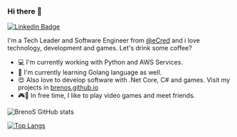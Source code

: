 ### Hi there :wave:

[![Linkedin Badge](https://img.shields.io/badge/-Add&nbsp;Me-blue?style=for-the-badge&logo=Linkedin&logoColor=white&link=https://www.linkedin.com/in/breno-souza-oliveira/)](https://www.linkedin.com/in/breno-souza-oliveira/)
 
I'm a Tech Leader and Software Engineer from [@eCred](https://www.serasa.com.br/ecred) and i love technology, development and games. Let's drink some coffee?

- :computer: I'm currently working with Python and AWS Services.
- :blue_book: I'm currently learning Golang language as well.
- :heart_eyes: Also love to develop software with .Net Core, C# and games. Visit my projects in [brenos.github.io](https://brenos.github.io)
- :video_game::meat_on_bone: In free time, I like to play video games and meet friends.

![BrenoS GitHub stats](https://github-readme-stats.vercel.app/api?username=brenos&show_icons=true&theme=radical)

[![Top Langs](https://github-readme-stats.vercel.app/api/top-langs/?username=brenos&langs_count=8&theme=radical)](https://github.com/brenos/github-readme-stats)
